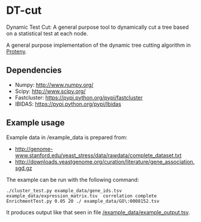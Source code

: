 DT-cut
======

Dynamic Test Cut: A general purpose tool to dynamically cut a tree based on a statistical test at each node.

A general purpose implementation of the dynamic tree cutting algorithm in [Proteny](https://github.com/thiesgehrmann/proteny#proteny).

## Dependencies

* Numpy: http://www.numpy.org/
* Scipy: http://www.scipy.org/
* Fastcluster: https://pypi.python.org/pypi/fastcluster
* IBIDAS: https://pypi.python.org/pypi/Ibidas

## Example usage

Example data in /example_data is prepared from:

* http://genome-www.stanford.edu/yeast_stress/data/rawdata/complete_dataset.txt
* http://downloads.yeastgenome.org/curation/literature/gene_association.sgd.gz

The example can be run with the following command:
```
./cluster_test.py example_data/gene_ids.tsv example_data/expression_matrix.tsv  correlation complete EnrichmentTest.py 0.05 20 ./ example_data/GO\:0008152.tsv
```

It produces output like that seen in file [/example_data/example_output.tsv](https://github.com/thiesgehrmann/DT-cut/blob/master/example_data/example_output.tsv).


